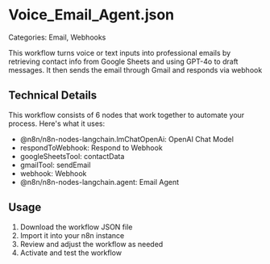 # Voice_Email_Agent.json

Categories: Email, Webhooks

This workflow turns voice or text inputs into professional emails by retrieving contact info from Google Sheets and using GPT-4o to draft messages. It then sends the email through Gmail and responds via webhook

## Technical Details

This workflow consists of 6 nodes that work together to automate your process. Here's what it uses:

- @n8n/n8n-nodes-langchain.lmChatOpenAi: OpenAI Chat Model
- respondToWebhook: Respond to Webhook
- googleSheetsTool: contactData
- gmailTool: sendEmail
- webhook: Webhook
- @n8n/n8n-nodes-langchain.agent: Email Agent

## Usage

1. Download the workflow JSON file
2. Import it into your n8n instance
3. Review and adjust the workflow as needed
4. Activate and test the workflow

